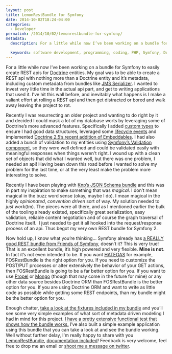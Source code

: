 ```yaml
---
layout: post
title: LemonRestBundle for Symfony
date: 2014-10-02T18:24-04:00
categories:
  - Developer
permalink: /2014/10/02/lemonrestbundle-for-symfony/
metadata:
  description: For a little while now I’ve been working on a bundle for Symfony to easily create REST apis for Doctrine entities.

  keywords: software development, programming, coding, PHP, Symfony, Doctrine ORM
---
```

For a little while now I’ve been working on a bundle for Symfony to easily create REST apis for [Doctrine](http://www.doctrine-project.org/projects/orm.html) entities. My goal was to be able to create a REST api with nothing more than a Doctrine entity and it’s metadata, including custom metadata from bundles like [JMS Serializer](http://jmsyst.com/libs/serializer). I wanted to invest very little time in the actual api part, and get to writing applications that used it. I’ve hit this wall before, and inevitably what happens is I make a valiant effort at rolling a REST api and then get distracted or bored and walk away leaving the project to rot.

Recently I was resurrecting an older project and wanting to do right by it and decided I could mask a lot of my database worts by leveraging some of Doctrine’s more advanced features. Specifically I added [custom types](http://doctrine-orm.readthedocs.org/en/latest/cookbook/custom-mapping-types.html) to ensure I had good data structures, leveraged some [lifecycle events](http://doctrine-orm.readthedocs.org/en/latest/reference/events.html) and implemented [Doctrine 2.5’s recent addition of Embeddables](http://doctrine-orm.readthedocs.org/en/latest/tutorials/embeddables.html). I had also added a bunch of validation to my entities using [Symfony’s Validation component](http://symfony.com/doc/current/book/validation.html), so they were well defined and could be validated easily with meaningful responses when things weren't right. I wound up with a clean set of objects that did what I wanted well, but there was one problem, I needed an api! Having been down this road before I wanted to solve my problem for the last time, or at the very least make the problem more interesting to solve.

Recently I have been playing with [Knp’s JSON Schema bundle](https://github.com/KnpLabs/KnpJsonSchemaBundle) and this was in part my inspiration to make something that was _magical_. I don’t mean magical in the buzz word sense (okay, maybe I do). I mean magical in the highly _opinionated_, _convention driven_ sort of way. My solution needed to _just work_(tm). The pieces were all there, and as I mentioned earlier the bulk of the tooling already existed, specifically great serialization, easy validation, reliable content negotiation and of course the graph traversal of Doctrine itself.  I just needed to get it all hooked into the request/response process of an api. Thus begot my very own REST bundle for Symfony 2.

Now hold up, I know what you’re thinking... Symfony already has [a REALLY good REST bundle from Friends of Symfony](https://github.com/FriendsOfSymfony/FOSRestBundle), doesn’t it? This is very true! That is an excellent bundle, it’s high powered and very flexible. **Mine is not**. In fact it’s not even intended to be. If you want [HATEOAS](https://github.com/willdurand/Hateoas) for example, FOSRestBundle is the right option for you. If you need to customize the POST/PUT processes or alter extensively the behavior of your GET actions, then FOSRestBundle is going to be a far better option for you. If you want to use [Propel](http://propelorm.org) or [Mongo](http://doctrine-mongodb-odm.readthedocs.org/en/latest/) (though that may come in the future for mine) or any other data source besides Doctrine ORM than FOSRestBundle is the better option for you. If you are using Doctrine ORM and want to write as little code as possible while getting some REST endpoints, than my bundle might be the better option for you.

Enough chatter, [take a look at the fixtures included in my bundle](https://github.com/stanlemon/rest-bundle/blob/master/Tests/Fixtures/Person.php) and you’ll see some very simple examples of what sort of metadata driven modeling I had in mind for this project. [I have a pretty extensive functional test that shows how the bundle works.](https://github.com/stanlemon/rest-bundle/blob/master/Tests/Controller/RestControllerTest.php) I’ve also built a simple example application using this bundle that you can take a look at and see the bundle working. Well without further delay, I'm really happy to share with you [LemonRestBundle](https://github.com/stanlemon/rest-bundle), [documentation included](https://github.com/stanlemon/rest-bundle/blob/master/Resources/doc/index.md)! Feedback is very welcome, feel free to drop me an email or [shoot me a message on twitter](http://twitter.com/stanlemon).
